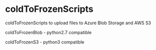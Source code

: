 # coldToFrozenScripts
coldToFrozenScripts to upload files to Azure Blob Storage and AWS S3

coldToFrozenBlob - python2.7 compatible

coldToFrozenS3 - python3 compatible
